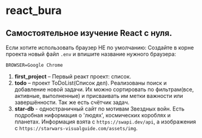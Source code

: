 # react_bura

## Cамостоятельное изучение React с нуля.

Если хотите использовать браузер НЕ по умолчанию: Создайте в корне проекта новый файл `.env` и впишите название нужного браузера:

```
BROWSER=Google Chrome
```

1. **first_project** – Первый реакт проект: список.
2. **todo** – проект ToDoList(Список дел). Реализованы поиск и добавление новой задачи. Их можно сортировать по фильтрам(все, активные, выполненные) и присваивать им метки важности или завершённости. Так же есть счётчик задач.
3. **star-db** - одностраничный сайт по мотивам Звездных войн. Есть подробная ниформация о 'людях', космических короблях и планетах. Информация взята с `https://swapi.dev/api`, а изображения с `https://starwars-visualguide.com/assets/img`.
